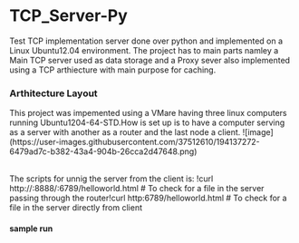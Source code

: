# TCP_Server-Py

Test TCP implementation server done over python and implemented on a Linux Ubuntu12.04 environment. The project has to main parts namley a Main TCP server used as data storage and a Proxy sever also implemented using a TCP arthiecture with main purpose for caching.

<h3> Arthitecture Layout</h3>
This project was impemented using a VMare having three linux computers running Ubuntu1204-64-STD.How is set up is to have a computer serving as a server with another as a router and the last node a client.
![image](https://user-images.githubusercontent.com/37512610/194137272-6479ad7c-b382-43a4-904b-26cca2d47648.png)

<br>The scripts for unnig the server from the client is:
!curl http://<server ip>:8888/<router>:6789/helloworld.html # To check for a file in the server passing through the router!curl http:6789/helloworld.html # To check for a file in the server directly from client

  <h4>sample run</h4>
